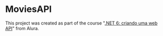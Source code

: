 # MoviesAPI

This project was created as part of the course "[.NET 6: criando uma web API](https://cursos.alura.com.br/course/dotnet-criando-web-api)" from Alura.